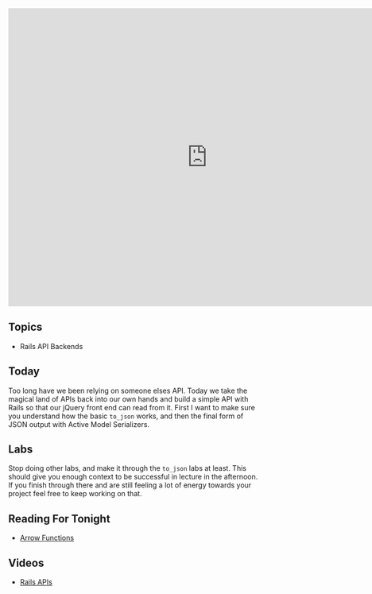 <iframe src="https://calendar.google.com/calendar/embed?src=flatironschool.com_olk0a79jrplg5tcd1ormoq6o5k%40group.calendar.google.com&ctz=America/New_York" style="border: 0" width="800" height="600" frameborder="0" scrolling="no"></iframe>

## Topics

 * Rails API Backends

## Today

Too long have we been relying on someone elses API. Today we take the magical land of APIs back into our own hands and build a simple API with Rails so that our jQuery front end can read from it. First I want to make sure you understand how the basic `to_json` works, and then the final form of JSON output with Active Model Serializers. 

## Labs

Stop doing other labs, and make it through the `to_json` labs at least. This should give you enough context to be successful in lecture in the afternoon. If you finish through there and are still feeling a lot of energy towards your project feel free to keep working on that. 

## Reading For Tonight

 * [Arrow Functions](https://www.sitepoint.com/es6-arrow-functions-new-fat-concise-syntax-javascript/)

## Videos

 * [Rails APIs](http://youtu.be/cz61najYGYQ)

